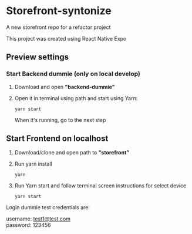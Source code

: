 # Storefront-syntonize
A new storefront repo for a refactor project


This project was created using React Native Expo

## Preview settings

### Start Backend dummie (only on local develop)

1. Download and open **"backend-dummie"**
2. Open it in terminal using path and start using Yarn:

    ```yarn start ```
   
   When it's running, go to the next step
   
## Start Frontend on localhost

1. Download/clone and open path to **"storefront"**
2. Run yarn install
   
   ```yarn```
   
3. Run Yarn start and follow terminal screen instructions for select device 
   
   ```yarn start```
   
Login dummie test credentials are:

username: test1@test.com    
password: 123456
